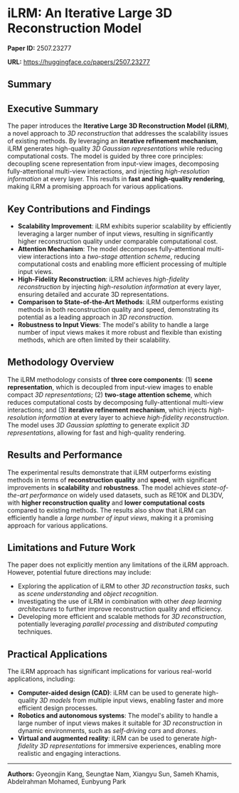 # iLRM: An Iterative Large 3D Reconstruction Model

**Paper ID:** 2507.23277

**URL:** https://huggingface.co/papers/2507.23277

## Summary

## Executive Summary
The paper introduces the **Iterative Large 3D Reconstruction Model (iLRM)**, a novel approach to *3D reconstruction* that addresses the scalability issues of existing methods. By leveraging an **iterative refinement mechanism**, iLRM generates high-quality *3D Gaussian representations* while reducing computational costs. The model is guided by three core principles: decoupling scene representation from input-view images, decomposing fully-attentional multi-view interactions, and injecting *high-resolution information* at every layer. This results in **fast and high-quality rendering**, making iLRM a promising approach for various applications.

## Key Contributions and Findings
* **Scalability Improvement**: iLRM exhibits superior scalability by efficiently leveraging a larger number of input views, resulting in significantly higher reconstruction quality under comparable computational cost.
* **Attention Mechanism**: The model decomposes fully-attentional multi-view interactions into a *two-stage attention scheme*, reducing computational costs and enabling more efficient processing of multiple input views.
* **High-Fidelity Reconstruction**: iLRM achieves *high-fidelity reconstruction* by injecting *high-resolution information* at every layer, ensuring detailed and accurate 3D representations.
* **Comparison to State-of-the-Art Methods**: iLRM outperforms existing methods in both reconstruction quality and speed, demonstrating its potential as a leading approach in *3D reconstruction*.
* **Robustness to Input Views**: The model's ability to handle a large number of input views makes it more robust and flexible than existing methods, which are often limited by their scalability.

## Methodology Overview
The iLRM methodology consists of **three core components**: (1) **scene representation**, which is decoupled from input-view images to enable compact *3D representations*; (2) **two-stage attention scheme**, which reduces computational costs by decomposing fully-attentional multi-view interactions; and (3) **iterative refinement mechanism**, which injects *high-resolution information* at every layer to achieve *high-fidelity reconstruction*. The model uses *3D Gaussian splatting* to generate explicit *3D representations*, allowing for fast and high-quality rendering.

## Results and Performance
The experimental results demonstrate that iLRM outperforms existing methods in terms of **reconstruction quality** and **speed**, with significant improvements in **scalability** and **robustness**. The model achieves *state-of-the-art performance* on widely used datasets, such as RE10K and DL3DV, with **higher reconstruction quality** and **lower computational costs** compared to existing methods. The results also show that iLRM can efficiently handle a *large number of input views*, making it a promising approach for various applications.

## Limitations and Future Work
The paper does not explicitly mention any limitations of the iLRM approach. However, potential future directions may include:
* Exploring the application of iLRM to other *3D reconstruction tasks*, such as *scene understanding* and *object recognition*.
* Investigating the use of iLRM in combination with other *deep learning architectures* to further improve reconstruction quality and efficiency.
* Developing more efficient and scalable methods for *3D reconstruction*, potentially leveraging *parallel processing* and *distributed computing* techniques.

## Practical Applications
The iLRM approach has significant implications for various real-world applications, including:
* **Computer-aided design (CAD)**: iLRM can be used to generate high-quality *3D models* from multiple input views, enabling faster and more efficient design processes.
* **Robotics and autonomous systems**: The model's ability to handle a large number of input views makes it suitable for *3D reconstruction* in dynamic environments, such as *self-driving cars* and *drones*.
* **Virtual and augmented reality**: iLRM can be used to generate *high-fidelity 3D representations* for immersive experiences, enabling more realistic and engaging interactions.

---

**Authors:** Gyeongjin Kang, Seungtae Nam, Xiangyu Sun, Sameh Khamis, Abdelrahman Mohamed, Eunbyung Park
